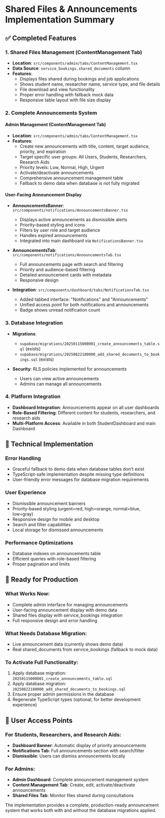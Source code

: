 # Shared Files & Announcements Implementation Summary

## ✅ Completed Features

### 1. Shared Files Management (ContentManagement Tab)
- **Location**: `src/components/admin/tabs/ContentManagement.tsx`
- **Data Source**: `service_bookings.shared_documents` column
- **Features**:
  - Displays files shared during bookings and job applications
  - Shows student name, researcher name, service type, and file details
  - File download and view functionality
  - Proper error handling with fallback mock data
  - Responsive table layout with file size display

### 2. Complete Announcements System

#### Admin Management (ContentManagement Tab)
- **Location**: `src/components/admin/tabs/ContentManagement.tsx` 
- **Features**:
  - Create new announcements with title, content, target audience, priority, and expiration
  - Target specific user groups: All Users, Students, Researchers, Research Aids
  - Priority levels: Low, Normal, High, Urgent
  - Activate/deactivate announcements
  - Comprehensive announcement management table
  - Fallback to demo data when database is not fully migrated

#### User-Facing Announcement Display
- **AnnouncementsBanner**: `src/components/notifications/AnnouncementsBanner.tsx`
  - Displays active announcements as dismissible alerts
  - Priority-based styling and icons
  - Filters by user role and target audience
  - Handles expired announcements
  - Integrated into main dashboard via `NotificationsBanner.tsx`

- **AnnouncementsTab**: `src/components/notifications/AnnouncementsTab.tsx`
  - Full announcements page with search and filtering
  - Priority and audience-based filtering
  - Detailed announcement cards with metadata
  - Responsive design

- **Integration**: `src/components/dashboard/tabs/NotificationsTab.tsx`
  - Added tabbed interface: "Notifications" and "Announcements"
  - Unified access point for both notifications and announcements
  - Badge shows unread notification count

### 3. Database Integration
- **Migrations**:
  - `supabase/migrations/20250115000001_create_announcements_table.sql` (exists)
  - `supabase/migrations/20250822180000_add_shared_documents_to_bookings.sql` (exists)

- **Security**: RLS policies implemented for announcements
  - Users can view active announcements
  - Admins can manage all announcements

### 4. Platform Integration
- **Dashboard Integration**: Announcements appear on all user dashboards
- **Role-Based Filtering**: Different content for students, researchers, and research aids
- **Multi-Platform Access**: Available in both StudentDashboard and main Dashboard

## 🔧 Technical Implementation

### Error Handling
- Graceful fallback to demo data when database tables don't exist
- TypeScript-safe implementation despite missing type definitions
- User-friendly error messages for database migration requirements

### User Experience
- Dismissible announcement banners
- Priority-based styling (urgent=red, high=orange, normal=blue, low=gray)
- Responsive design for mobile and desktop
- Search and filter capabilities
- Local storage for dismissed announcements

### Performance Optimizations
- Database indexes on announcements table
- Efficient queries with role-based filtering
- Proper pagination and limits

## 🚀 Ready for Production

### What Works Now:
- Complete admin interface for managing announcements
- User-facing announcement display with demo data
- Shared files display with service_bookings integration
- Full responsive design and error handling

### What Needs Database Migration:
- Live announcement data (currently shows demo data)
- Real shared_documents from service_bookings (fallback to mock data)

### To Activate Full Functionality:
1. Apply database migration: `20250115000001_create_announcements_table.sql`
2. Apply database migration: `20250822180000_add_shared_documents_to_bookings.sql`
3. Ensure proper admin permissions in the database
4. Regenerate TypeScript types (optional, for better development experience)

## 📱 User Access Points

### For Students, Researchers, and Research Aids:
- **Dashboard Banner**: Automatic display of priority announcements
- **Notifications Tab**: Full announcements section with search/filter
- **Dismissible**: Users can dismiss announcements locally

### For Admins:
- **Admin Dashboard**: Complete announcement management system
- **Content Management Tab**: Create, edit, activate/deactivate announcements
- **Shared Files Tab**: Monitor files shared during consultations

The implementation provides a complete, production-ready announcement system that works both with and without the database migrations applied.
